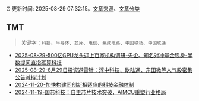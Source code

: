 :alarm_clock: 更新时间: 2025-08-29 07:32:15。[文章来源](/README.md)、[文章分类](/TAGS.md)

## TMT


> 关键字：`科技`、`半导体`、`芯片`、`电信`、`集成电路`、`中国移动`、`中国联通`



- [2025-08-29-500亿GPU龙头迎上百家机构调研-央企、知名对冲基金现身-半数提问直指砺算科技](https://www.cls.cn/detail/2129989) 
- [2025-08-29-8月29日投资避雷针：淳中科技、欧陆通、东田微等人气股密集公告减持计划](https://www.cls.cn/detail/2129789) 
- [2024-11-20-加快构建同创新相适应的科技金融体制](https://xueqiu.com/9193403816/313561745) 
- [2024-11-19-国芯科技：自主芯片技术突破，AIMCU重塑行业格局](https://xueqiu.com/8151841495/313402043) 
